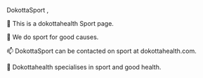 DokottaSport ,

🔭 This is a dokottahealth Sport page.

🌱 We do sport for good causes.

📫 DokottaSport can be contacted on sport at dokottahealth.com.

🌱 Dokottahealth specialises in sport and good health.
